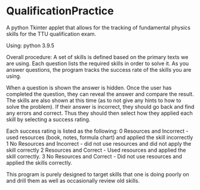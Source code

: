 # QualificationPractice
 A python Tkinter applet that allows for the tracking of fundamental physics skills for the TTU qualification exam.

Using:
 python 3.9.5

Overall procedure:
 A set of skills is defined based on the primary texts we are using. Each question lists the required skills in order to solve it. As you answer questions, the program tracks the success rate of the skills you are using.

 When a question is shown the answer is hidden. Once the user has completed the question, they can reveal the answer and compare the result. The skills are also shown at this time (as to not give any hints to how to solve the problem). If their answer is incorrect, they should go back and find any errors and correct. Thus they should then select how they applied each skill by selecting a success rating.

 Each success rating is listed as the following:
  0 Resources and Incorrect - used resources (book, notes, formula chart) and applied the skill incorrectly
  1 No Resources and Incorrect - did not use resources and did not apply the skill correctly
  2 Resources and Correct - Used resources and applied the skill correctly.
  3 No Resources and Correct - Did not use resources and applied the skills correctly.

This program is purely designed to target skills that one is doing poorly on and drill them as well as occasionally review old skills.